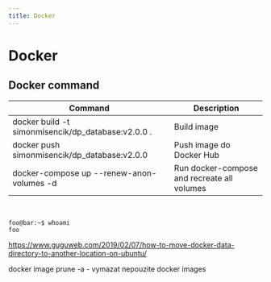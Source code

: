 ```yaml
---
title: Docker
---
```


# Docker

## Docker command

| Command | Description |
|----------------|----------|
| docker build -t simonmisencik/dp_database:v2.0.0 . | Build image |
| docker push simonmisencik/dp_database:v2.0.0 | Push image do Docker Hub |
| docker-compose up --renew-anon-volumes -d | Run docker-compose and recreate all volumes |

<p>&nbsp;</p>

```console
foo@bar:~$ whoami
foo
```

https://www.guguweb.com/2019/02/07/how-to-move-docker-data-directory-to-another-location-on-ubuntu/


docker image prune -a - vymazat nepouzite docker images
